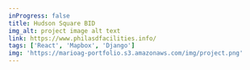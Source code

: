 ```yaml
---
inProgress: false
title: Hudson Square BID
img_alt: project image alt text
link: https://www.philasdfacilities.info/
tags: ['React', 'Mapbox', 'Django']
img: 'https://marioag-portfolio.s3.amazonaws.com/img/project.png'
---
```

